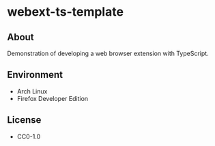 # webext-ts-template

## About

Demonstration of developing a web browser extension with TypeScript.

## Environment

- Arch Linux
- Firefox Developer Edition

## License

- CC0-1.0
